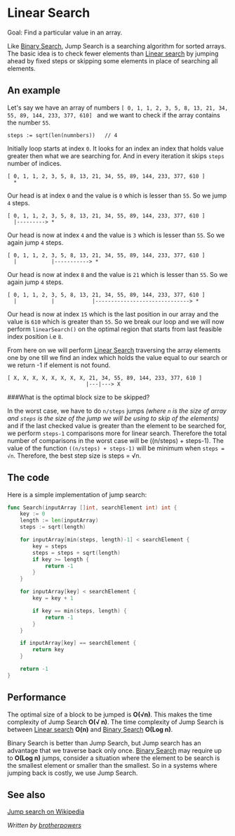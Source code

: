 # Linear Search

Goal: Find a particular value in an array.

Like [Binary Search](../Search/binarySearch/), Jump Search is a searching algorithm for sorted arrays. The basic idea is to check fewer elements than [Linear search](../Search/linearSearch/) by jumping ahead by fixed steps or skipping some elements in place of searching all elements.

## An example

Let's say we have an array of numbers `[ 0, 1, 1, 2, 3, 5, 8, 13, 21, 34, 55, 89, 144, 233, 377, 610] ` and we want to check if the array contains the number `55`.

`steps := sqrt(len(numnbers))	// 4`

Initially loop starts at index `0`. It looks for an index an index that holds value greater then what we are searching for. And in every iteration it skips `steps` number of indices.

	[ 0, 1, 1, 2, 3, 5, 8, 13, 21, 34, 55, 89, 144, 233, 377, 610 ]
	  *

Our head is at index `0` and the value is `0` which is lesser than `55`. So we jump `4` steps.

	[ 0, 1, 1, 2, 3, 5, 8, 13, 21, 34, 55, 89, 144, 233, 377, 610 ]
	  |---------> *
	  
Our head is now at index `4` and the value is `3` which is lesser than `55`. So we again jump `4` steps.
	  
  	[ 0, 1, 1, 2, 3, 5, 8, 13, 21, 34, 55, 89, 144, 233, 377, 610 ]
  	  |           |-----------> *
	  
Our head is now at index `8` and the value is `21` which is lesser than `55`. So we again jump `4` steps.
	  
  	[ 0, 1, 1, 2, 3, 5, 8, 13, 21, 34, 55, 89, 144, 233, 377, 610 ]
  	  |           |            |------------------------------> *

Our head is now at index `15` which is the last position in our array and the value is `610` which is greater than `55`. So we break our loop and we will now perform `linearSearch()` on the optimal region that starts from last feasible index position i.e `8`.

From here on we will perform [Linear Search](../Search/linearSearch/) traversing the array elements one by one till we find an index which holds the value equal to our search or we return -1 if element is not found.

  	[ X, X, X, X, X, X, X, X, 21, 34, 55, 89, 144, 233, 377, 610 ]
  	                         |---|---> X
			  

###What is the optimal block size to be skipped?

In the worst case, we have to do `n/steps` jumps *(where `n` is the size of array and `steps` is the size of the jump we will be using to skip of the elements)* and if the last checked value is greater than the element to be searched for, we perform `steps-1` comparisons more for linear search. Therefore the total number of comparisons in the worst case will be ((n/steps) + steps-1). The value of the function `((n/steps) + steps-1)` will be minimum when `steps = √n`. Therefore, the best step size is steps = √n.

## The code

Here is a simple implementation of jump search:

```go
func Search(inputArray []int, searchElement int) int {
	key := 0
	length := len(inputArray)
	steps := sqrt(length)

	for inputArray[min(steps, length)-1] < searchElement {
		key = steps
		steps = steps + sqrt(length)
		if key >= length {
			return -1
		}
	}

	for inputArray[key] < searchElement {
		key = key + 1

		if key == min(steps, length) {
			return -1
		}
	}

	if inputArray[key] == searchElement {
		return key
	}

	return -1
}
```

## Performance

The optimal size of a block to be jumped is **O(√n)**. This makes the time complexity of Jump Search **O(√ n)**. The time complexity of Jump Search is between [Linear search](../Search/linearSearch/) **O(n)** and [Binary Search](../Search/binarySearch/) **O(Log n)**.

Binary Search is better than Jump Search, but Jump search has an advantage that we traverse back only once. [Binary Search](../Search/binarySearch/) may require up to **O(Log n)** jumps, consider a situation where the element to be search is the smallest element or smaller than the smallest. So in a systems where jumping back is costly, we use Jump Search.


## See also

[Jump search on Wikipedia](https://en.wikipedia.org/wiki/Jump_search)

*Written by [brotherpowers](https://www.brotherpowers.com/)*
